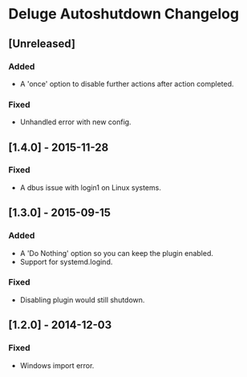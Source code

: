 # Deluge Autoshutdown Changelog

## [Unreleased]
### Added
- A 'once' option to disable further actions after action completed.

### Fixed
- Unhandled error with new config.

## [1.4.0] - 2015-11-28
### Fixed
- A dbus issue with login1 on Linux systems.

## [1.3.0] - 2015-09-15
### Added
- A 'Do Nothing' option so you can keep the plugin enabled.
- Support for systemd.logind.

### Fixed
- Disabling plugin would still shutdown.

## [1.2.0] - 2014-12-03
### Fixed
- Windows import error.

